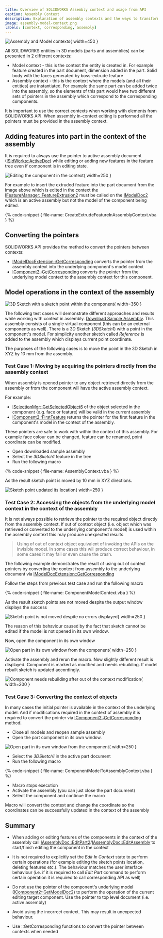 ```yaml
---
title: Overview of SOLIDWORKS Assembly context and usage from API
caption: Assembly Context
description: Explanation of assembly contexts and the ways to transform the pointer form assembly context to the model context and vice-versa using SOLIDWORKS API
image: assembly-model-context.png
labels: [context, corresponding, assembly]
---
```

![Assembly and Model contexts](assembly-model-context.png){ width=450 }

All SOLIDWORKS entities in 3D models (parts and assemblies) can be presented in 2 different contexts:

* Model context - this is the context the entity is created in. For example feature created in the part document, dimension added in the part. Solid body with the faces generated by boss-extrude feature
* Assembly context - this is the context where the models (and all their entities) are instantiated. For example the same part can be added twice into the assembly, so the elements of this part would have two different sets of pointers in the assembly which correspond to the corresponding components.

It is important to use the correct contexts when working with elements from SOLIDWORKS API. When assembly in-context editing is performed all the pointers must be provided in the assembly context.

## Adding features into part in the context of the assembly

It is required to always use the pointer to active assembly document ([ISldWorks::ActiveDoc](http://help.solidworks.com/2012/english/api/sldworksapi/solidworks.interop.sldworks~solidworks.interop.sldworks.isldworks~activedoc.html)) while editing or adding new features in the feature tree even if component is in editing state.

![Editing the component in the context](in-context-editing.png){ width=250 }

For example to insert the extruded feature into the part document from the image above which is edited in the context the [IFeatureManager::FeatureExtrusion2](http://help.solidworks.com/2012/english/api/sldworksapi/SolidWorks.Interop.sldworks~SolidWorks.Interop.sldworks.IFeatureManager~FeatureExtrusion2.html) must be called on the [IModelDoc2](http://help.solidworks.com/2012/english/api/sldworksapi/solidworks.interop.sldworks~solidworks.interop.sldworks.imodeldoc2_methods.html) which is an active assembly but not the model of the component being edited.

{% code-snippet { file-name: CreateExtrudeFeatureInAssemblyContext.vba } %}

## Converting the pointers

SOLIDWORKS API provides the method to convert the pointers between contexts:

* [IModelDocExtension::GetCorresponding](http://help.solidworks.com/2012/english/api/sldworksapi/solidworks.interop.sldworks~solidworks.interop.sldworks.imodeldocextension~getcorresponding.html) converts the pointer from the assembly context into the underlying component's model context
* [IComponent2::GetCorresponding](http://help.solidworks.com/2012/english/api/sldworksapi/solidworks.interop.sldworks~solidworks.interop.sldworks.icomponent2~getcorresponding.html) converts the pointer from the underlying model context to the assembly context for this component.

## Model operations in the context of the assembly

![3D Sketch with a sketch point within the component](component-3dsketch.png){ width=350 }

The following test cases will demonstrate different approaches and results while working with context in assembly. [Download Sample Assembly](SketchAssm.SLDASM). This assembly consists of a single virtual component (this can be an external components as well). There is a 3D Sketch (*3DSketch1*) with a point in the component's model. For simplicity another sketch called *Reference* is added to the assembly which displays current point coordinate.

The purposes of the following cases is to move the point in the 3D Sketch in XYZ by 10 mm from the assembly.

### Test Case 1: Moving by acquiring the pointers directly from the assembly context

When assembly is opened pointer to any object retrieved directly from the assembly or from the component will have the active assembly context.

For example:

* [ISelectionMgr::GetSelectedObject6](http://help.solidworks.com/2012/english/api/sldworksapi/solidworks.interop.sldworks~solidworks.interop.sldworks.iselectionmgr~getselectedobject6.html) of the object selected in the component (e.g. face or feature) will be valid in the current assembly
* [IComponent2::FirstFeature](http://help.solidworks.com/2012/english/api/sldworksapi/solidworks.interop.sldworks~solidworks.interop.sldworks.icomponent2~firstfeature.html) returns the pointer for the first feature in the component's model in the context of the assembly.

These pointers are safe to work with within the context of this assembly. For example face colour can be changed, feature can be renamed, point coordinate can be modified.

* Open downloaded sample assembly
* Select the *3DSketch1* feature in the tree
* Run the following macro

{% code-snippet { file-name: AssemblyContext.vba } %}

As the result sketch point is moved by 10 mm in XYZ directions.

![Sketch point updated its location](sketch-points-moved.png){ width=250 }

### Test Case 2: Accessing the objects from the underlying model context in the context of the assembly

It is not always possible to retrieve the pointer to the required object directly from the assembly context. If out of context object (i.e. object which was retrieved or converted to the underlying component's model) is used within the assembly context this may produce unexpected results.

> Using of out of context object equivalent of invoking the APIs on the invisible model. In some cases this will produce correct behaviour, in some cases it may fail or even cause the crash.

The following example demonstrates the result of using out of context pointers by converting the context from assembly to the underlying document via [IModelDocExtension::GetCorresponding](http://help.solidworks.com/2012/english/api/sldworksapi/solidworks.interop.sldworks~solidworks.interop.sldworks.imodeldocextension~getcorresponding.html)

Follow the steps from previous test case and run the following macro

{% code-snippet { file-name: ComponentModelContext.vba } %}

As the result sketch points are not moved despite the output window displays the success

![Sketch point is not moved despite no errors displayed](invalid-result-incontext-sketch.png){ width=250 }

The reason of this behaviour caused by the fact that sketch cannot be edited if the model is not opened in its own window.

Now, open the component in its own window

![Open part in its own window from the component](open-part-from-component.png){ width=250 }

Activate the assembly and rerun the macro. Now slightly different result is displayed. Component is marked as modified and needs rebuilding. If model rebuilt sketch is updated accordingly.

![Component needs rebuilding after out of the context modification](needs-rebuild-component.png){ width=200 }

### Test Case 3: Converting the context of objects

In many cases the initial pointer is available in the context of the underlying model. And if modifications required in the context of assembly it is required to convert the pointer via [IComponent2::GetCorresponding](http://help.solidworks.com/2012/english/api/sldworksapi/solidworks.interop.sldworks~solidworks.interop.sldworks.icomponent2~getcorresponding.html) method.

* Close all models and reopen sample assembly
* Open the part component in its own window.

![Open part in its own window from the component](open-part-from-component.png){ width=250 }

* Select the *3DSketch1* in the active part document
* Run the following macro

{% code-snippet { file-name: ComponentModelToAssemblyContext.vba } %}

* Macro stops execution
* Activate the assembly (you can just close the part document)
* Select the component and continue the macro

Macro will convert the context and change the coordinate so the coordinates can be successfully updated in the context of the assembly

## Summary

* When adding or editing features of the components in the context of the assembly call [IAssemblyDoc::EditPart2](http://help.solidworks.com/2017/english/api/sldworksapi/solidworks.interop.sldworks~solidworks.interop.sldworks.iassemblydoc~editpart2.html)/[IAssemblyDoc::EditAssembly](http://help.solidworks.com/2017/english/api/sldworksapi/solidworks.interop.sldworks~solidworks.interop.sldworks.iassemblydoc~editassembly.html) to start/finish editing the component in the context

* It is not required to explicitly set the *Edit In Context* state to perform certain operations (for example editing the sketch points location, deleting features etc.). The behaviour matches the user interface behaviour (i.e. if it is required to call *Edit Part* command to perform certain operation it is required to call corresponding API as well)

* Do not use the pointer of the component's underlying model ([IComponent2::GetModelDoc2](http://help.solidworks.com/2017/english/api/sldworksapi/solidworks.interop.sldworks~solidworks.interop.sldworks.icomponent2~getmodeldoc2.html)) to perform the operation of the current editing target component. Use the pointer to top level document (i.e. active assembly)

* Avoid using the incorrect context. This may result in unexpected behaviour.

* Use ::GetCorresponding functions to convert the pointer between contexts when needed
